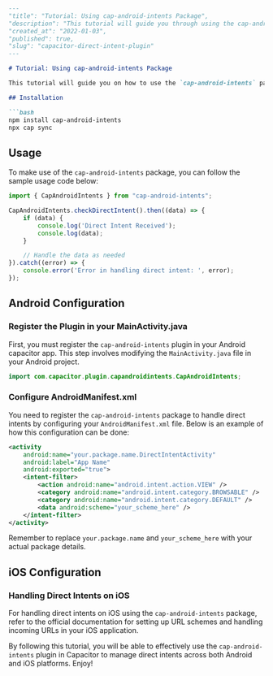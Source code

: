 ```markdown
---
"title": "Tutorial: Using cap-android-intents Package",
"description": "This tutorial will guide you through using the cap-android-intents package in Capacitor for both Android and iOS platforms.",
"created_at": "2022-01-03",
"published": true,
"slug": "capacitor-direct-intent-plugin"
---

# Tutorial: Using cap-android-intents Package

This tutorial will guide you on how to use the `cap-android-intents` package in your Capacitor applications to handle direct intents on both Android and iOS platforms.

## Installation

```bash
npm install cap-android-intents
npx cap sync
```

## Usage

To make use of the `cap-android-intents` package, you can follow the sample usage code below:

```javascript
import { CapAndroidIntents } from "cap-android-intents";

CapAndroidIntents.checkDirectIntent().then((data) => {
    if (data) {
        console.log('Direct Intent Received');
        console.log(data);
    }

    // Handle the data as needed
}).catch((error) => {
    console.error('Error in handling direct intent: ', error);
});
```

## **Android Configuration**

### Register the Plugin in your MainActivity.java

First, you must register the `cap-android-intents` plugin in your Android capacitor app. This step involves modifying the `MainActivity.java` file in your Android project.

```java
import com.capacitor.plugin.capandroidintents.CapAndroidIntents;
```

### Configure AndroidManifest.xml

You need to register the `cap-android-intents` package to handle direct intents by configuring your `AndroidManifest.xml` file. Below is an example of how this configuration can be done:

```xml
<activity
    android:name="your.package.name.DirectIntentActivity"
    android:label="App Name"
    android:exported="true">
    <intent-filter>
        <action android:name="android.intent.action.VIEW" />
        <category android:name="android.intent.category.BROWSABLE" />
        <category android:name="android.intent.category.DEFAULT" />
        <data android:scheme="your_scheme_here" />
    </intent-filter>
</activity>
```

Remember to replace `your.package.name` and `your_scheme_here` with your actual package details.

## **iOS Configuration**

### Handling Direct Intents on iOS

For handling direct intents on iOS using the `cap-android-intents` package, refer to the official documentation for setting up URL schemes and handling incoming URLs in your iOS application.

By following this tutorial, you will be able to effectively use the `cap-android-intents` plugin in Capacitor to manage direct intents across both Android and iOS platforms. Enjoy!
```